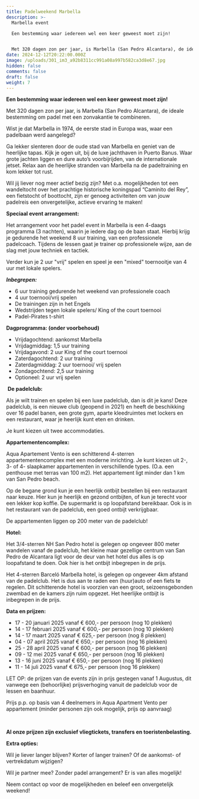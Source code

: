 ```yaml
---
title: Padelweekend Marbella
description: >-
  Marbella event

  Een bestemming waar iedereen wel een keer geweest moet zijn!


  Met 320 dagen zon per jaar, is Marbella (San Pedro Alcantara), de ideale bestemming om padel met een zonvakantie te combineren.
date: 2024-12-12T20:22:00.000Z
image: /uploads/301_im3_a92b8311cc991a08a997b582ca3d8e67.jpg
hidden: false
comments: false
draft: false
weight: 7
---
```

**Een bestemming waar iedereen wel een keer geweest moet zijn!**

Met 320 dagen zon per jaar, is Marbella (San Pedro Alcantara), de ideale bestemming om padel met een zonvakantie te combineren.

Wist je dat Marbella in 1974, de eerste stad in Europa was, waar een padelbaan werd aangelegd?  

Ga lekker slenteren door de oude stad van Marbella en geniet van de heerlijke tapas. Kijk je ogen uit, bij de luxe jachthaven in Puerto Banus. Waar grote jachten liggen en dure auto’s voorbijrijden, van de internationale jetset. Relax aan de heerlijke stranden van Marbella na de padeltraining en kom lekker tot rust.

Wil jij liever nog meer actief bezig zijn? Met o.a. mogelijkheden tot een wandeltocht over het prachtige historische koningspad “Caminito del Rey”, een fietstocht of boottocht, zijn er genoeg activiteiten om van jouw padelreis een onvergetelijke, actieve ervaring te maken!

**Speciaal event arrangement:**

Het arrangement voor het padel event in Marbella is een 4-daags programma (3 nachten), waarin je iedere dag op de baan staat. Hierbij krijg je gedurende het weekend 8 uur training, van een professionele padelcoach. Tijdens de lessen gaat je trainer op professionele wijze, aan de slag met jouw techniek en tactiek.

Verder kun je 2 uur "vrij" spelen en speel je een "mixed" toernooitje van 4 uur met lokale spelers.

***Inbegrepen:***

* 6 uur training gedurende het weekend van professionele coach
* 4 uur toernooi/vrij spelen
* De trainingen zijn in het Engels
* Wedstrijden tegen lokale spelers/ King of the court toernooi
* Padel-Pirates t-shirt

**Dagprogramma: (onder voorbehoud)**

* Vrijdagochtend: aankomst Marbella
* Vrijdagmiddag: 1,5 uur training
* Vrijdagavond: 2 uur King of the court toernooi
* Zaterdagochtend: 2 uur training
* Zaterdagmiddag: 2 uur toernooi/ vrij spelen
* Zondagochtend: 2,5 uur training
* Optioneel: 2 uur vrij spelen

 **De padelclub:**

Als je wilt trainen en spelen bij een luxe padelclub, dan is dit je kans! Deze padelclub, is een nieuwe club (geopend in 2021) en heeft de beschikking over 16 padel banen, een grote gym, aparte kleedruimtes met lockers en een restaurant, waar je heerlijk kunt eten en drinken.

Je kunt kiezen uit twee accommodaties.

**Appartementencomplex:**

Aqua Apartement Vento is een schitterend 4-sterren appartementencomplex met een moderne inrichting. Je kunt kiezen uit 2-, 3- of 4- slaapkamer appartementen in verschillende types. (O.a. een penthouse met terras van 100 m2). Het appartement ligt minder dan 1 km van San Pedro beach.

Op de begane grond kun je een heerlijk ontbijt bestellen bij een restaurant naar keuze. Hier kun je heerlijk en gezond ontbijten, of kun je terecht voor een lekker kop koffie. De supermarkt is op loopafstand bereikbaar. Ook is in het restaurant van de padelclub, een goed ontbijt verkrijgbaar.

De appartementen liggen op 200 meter van de padelclub!

**Hotel:**

Het 3/4-sterren NH San Pedro hotel is gelegen op ongeveer 800 meter wandelen vanaf de padelclub, het kleine maar gezellige centrum van San Pedro de Alcantara ligt voor de deur van het hotel dus alles is op loopafstand te doen. Ook hier is het ontbijt inbegrepen in de prijs.

Het 4-sterren Barceló Marbella hotel, is gelegen op ongeveer 4km afstand van de padelclub. Het is dus aan te raden een (huur)auto of een fiets te regelen. Dit schitterende hotel is voorzien van een groot, seizoensgebonden zwembad en de kamers zijn ruim opgezet. Het heerlijke ontbijt is inbegrepen in de prijs.

**Data en prijzen:** 

* 17 - 20 januari 2025 vanaf € 600,- per persoon (nog 10 plekken)
* 14 - 17 februari 2025 vanaf € 600,- per persoon (nog 10 plekken)
* 14 - 17 maart 2025 vanaf € 625,- per persoon (nog 8 plekken)
* 04 - 07 april 2025 vanaf € 650,- per persoon (nog 16 plekken)
* 25 - 28 april 2025 vanaf € 600,- per persoon (nog 16 plekken)
* 09 - 12 mei 2025 vanaf € 650,- per persoon (nog 16 plekken)
* 13 - 16 juni 2025 vanaf € 650,- per persoon (nog 16 plekken)
* 11 - 14 juli 2025 vanaf € 675,- per persoon (nog 16 plekken)

LET OP: de prijzen van de events zijn in prijs gestegen vanaf 1 Augustus, dit vanwege een (behoorlijke) prijsverhoging vanuit de padelclub voor de lessen en baanhuur.

Prijs p.p. op basis van 4 deelnemers in Aqua Apartment Vento per appartement (minder personen zijn ook mogelijk, prijs op aanvraag)

 

**Al onze prijzen zijn exclusief vliegtickets, transfers en toeristenbelasting.**

**Extra opties:**

Wil je liever langer blijven? Korter of langer trainen? Of de aankomst- of vertrekdatum wijzigen?

Wil je partner mee? Zonder padel arrangement? Er is van alles mogelijk!

Neem contact op voor de mogelijkheden en beleef een onvergetelijk weekend!
